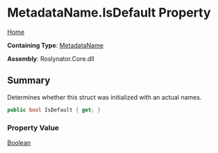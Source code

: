 # MetadataName\.IsDefault Property

[Home](../../../README.md)

**Containing Type**: [MetadataName](../README.md)

**Assembly**: Roslynator\.Core\.dll

## Summary

Determines whether this struct was initialized with an actual names\.

```csharp
public bool IsDefault { get; }
```

### Property Value

[Boolean](https://docs.microsoft.com/en-us/dotnet/api/system.boolean)

